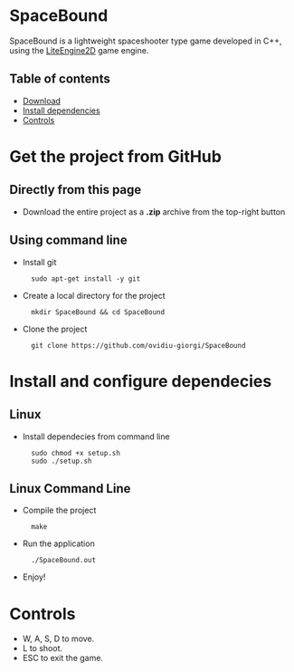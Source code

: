 SpaceBound
============

SpaceBound is a lightweight spaceshooter type game developed in C++, using the [LiteEngine2D](https://github.com/maritim/LiteEngine2D) game engine.

## Table of contents

* [Download](#get-the-project-from-github)
* [Install dependencies](#install-and-configure-dependecies)
* [Controls](#controls)

Get the project from GitHub
===========================

Directly from this page
-----------------------

* Download the entire project as a **.zip** archive from the top-right button

Using command line
------------------

* Install git 

        sudo apt-get install -y git

* Create a local directory for the project

        mkdir SpaceBound && cd SpaceBound
    
* Clone the project

        git clone https://github.com/ovidiu-giorgi/SpaceBound 

Install and configure dependecies
=================================

Linux
--------------------------

* Install dependecies from command line

        sudo chmod +x setup.sh
        sudo ./setup.sh

Linux Command Line
----------------------

* Compile the project

        make
        
* Run the application

        ./SpaceBound.out

* Enjoy!

Controls
========

* W, A, S, D to move.
* L to shoot.
* ESC to exit the game.